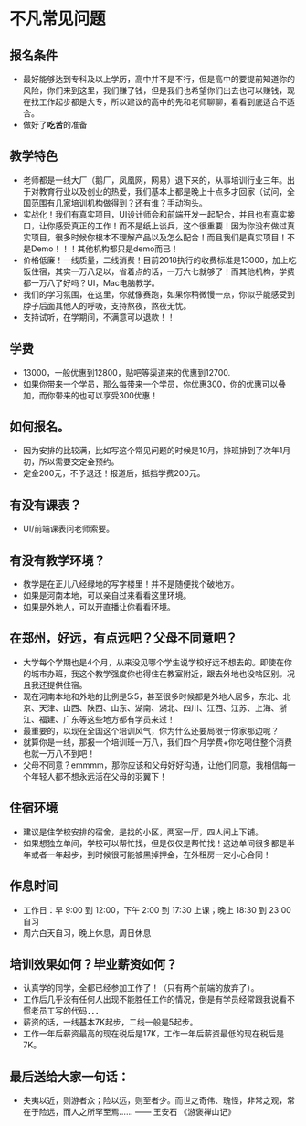 # 不凡常见问题

## 报名条件

+ 最好能够达到专科及以上学历，高中并不是不行，但是高中的要提前知道你的风险，你们来到这里，我们赚了钱，但是我们也希望你们出去也可以赚钱，现在找工作起步都是大专，所以建议的高中的先和老师聊聊，看看到底适合不适合。
+ 做好了**吃苦**的准备

## 教学特色
+ 老师都是一线大厂（鹅厂，凤凰网，网易）退下来的，从事培训行业三年。出于对教育行业以及创业的热爱，我们基本上都是晚上十点多才回家（试问，全国范围有几家培训机构做得到？还有谁？手动狗头。
+ 实战化！我们有真实项目，UI设计师会和前端开发一起配合，并且也有真实接口，让你感受真正的工作！而不是纸上谈兵，这个很重要！因为你没有做过真实项目，很多时候你根本不理解产品以及怎么配合！而且我们是真实项目！不是Demo！！！其他机构都只是demo而已！
+ 价格低廉！一线质量，二线消费！目前2018执行的收费标准是13000，加上吃饭住宿，其实一万八足以，省着点的话，一万六七就够了！而其他机构，学费都一万八了好吗？UI，Mac电脑教学。
+ 我们的学习氛围，在这里，你就像赛跑，如果你稍微慢一点，你似乎能感受到脖子后面其他人的呼吸，支持熬夜，熬夜无忧。
+ 支持试听，在学期间，不满意可以退款！！

## 学费
+ 13000，一般优惠到12800，贴吧等渠道来的优惠到12700.
+ 如果你带来一个学员，那么每带来一个学员，你优惠300，你的优惠可以叠加，而你带来的也可以享受300优惠！

## 如何报名。

+ 因为安排的比较满，比如写这个常见问题的时候是10月，排班排到了次年1月初，所以需要交定金预约。
+ 定金200元，不予退还！报道后，抵挡学费200元。


## 有没有课表？
+ UI/前端课表问老师索要。

## 有没有教学环境？
+ 教学是在正儿八经绿地的写字楼里！并不是随便找个破地方。
+ 如果是河南本地，可以亲自过来看看这里环境。
+ 如果是外地人，可以开直播让你看看环境。

## 在郑州，好远，有点远吧？父母不同意吧？
+ 大学每个学期也是4个月，从来没见哪个学生说学校好远不想去的。即使在你的城市办班，我这个教学强度你也得住在教室附近，跟去外地也没啥区别。况且我还提供住宿。
+ 现在河南本地和外地的比例是5:5，甚至很多时候都是外地人居多，东北、北京、天津、山西、陕西、山东、湖南、湖北、四川、江西、江苏、上海、浙江、福建、广东等这些地方都有学员来过！
+ 最重要的，以现在全国这个培训风气，你为什么还要局限于你家那边呢？
+ 就算你是一线，那报一个培训班一万八，我们四个月学费+你吃喝住整个消费也就一万八不到吧！
+ 父母不同意？emmmm，那你应该和父母好好沟通，让他们同意，我相信每一个年轻人都不想永远活在父母的羽翼下！

## 住宿环境

+ 建议是住学校安排的宿舍，是找的小区，两室一厅，四人间上下铺。
+ 如果想独立单间，学校可以帮忙找，但是仅仅是帮忙找！这边单间很多都是半年或者一年起步，到时候很可能被黑掉押金，在外租房一定小心合同！

## 作息时间

+ 工作日：早 9:00 到 12:00，下午 2:00 到 17:30 上课；晚上 18:30 到 23:00 自习
+ 周六白天自习，晚上休息，周日休息

## 培训效果如何？毕业薪资如何？

+ 认真学的同学，全都已经参加工作了！（只有两个前端的放弃了）。
+ 工作后几乎没有任何人出现不能胜任工作的情况，倒是有学员经常跟我说看不惯老员工写的代码．．．
+ 薪资的话，一线基本7K起步，二线一般是5起步。
+ 工作一年后薪资最高的现在税后是17K，工作一年后薪资最低的现在税后是7K。


## 最后送给大家一句话：
+ 夫夷以近，则游者众；险以远，则至者少。而世之奇伟、瑰怪，非常之观，常在于险远，而人之所罕至焉……
—— 王安石 《游褒禅山记》